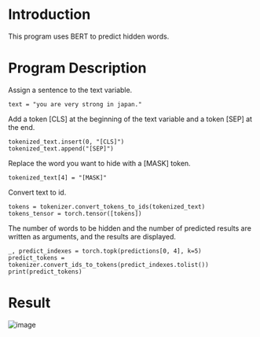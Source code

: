 # Introduction
This program uses BERT to predict hidden words.

# Program Description
Assign a sentence to the text variable.<br>
```
text = "you are very strong in japan."
```

Add a token [CLS] at the beginning of the text variable and a token [SEP] at the end.<br>
```
tokenized_text.insert(0, "[CLS]")
tokenized_text.append("[SEP]")
```

Replace the word you want to hide with a [MASK] token.<br>
```
tokenized_text[4] = "[MASK]"
```

Convert text to id.<br>
```
tokens = tokenizer.convert_tokens_to_ids(tokenized_text)
tokens_tensor = torch.tensor([tokens])
```

The number of words to be hidden and the number of predicted results are written as arguments, and the results are displayed.<br>
```
_, predict_indexes = torch.topk(predictions[0, 4], k=5)
predict_tokens = tokenizer.convert_ids_to_tokens(predict_indexes.tolist())
print(predict_tokens)
```

# Result
![image](https://user-images.githubusercontent.com/78309273/178986669-2b86a293-1ae2-453b-914f-93183c010862.png)